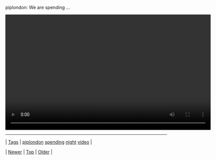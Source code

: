 <!--
title: piplondon
date: 2020-06-28T15:27:00.035Z
tags: piplondon, spending, night, video
-->


piplondon: We are spending ...

<video controls="controls" autoplay="autoplay" src="101526479089.mp4" type="video/mp4" width="640" height="360"></video>

<!--BOTTOM-POST-NAVIGATION-->
---

| [Tags](tags.md) | [piplondon](tag-piplondon.md) [spending](tag-spending.md) [night](tag-night.md) [video](tag-video.md) |

| [Newer](101526453562.md) | [Top](index.md) | [Older](101567925579.md) |